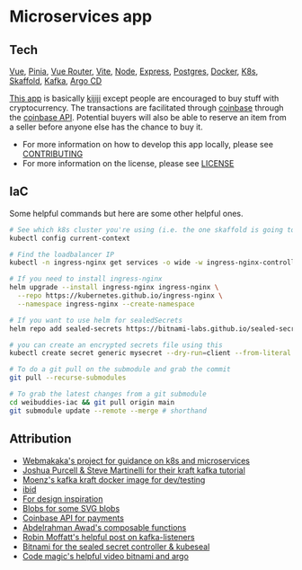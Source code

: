 # Microservices app 

## Tech
[Vue](https://vuejs.org/), [Pinia](https://pinia.vuejs.org/), [Vue Router](https://router.vuejs.org/), [Vite](https://vitejs.dev/), [Node](https://nodejs.org/en/), [Express](https://expressjs.com/), [Postgres](https://www.postgresql.org/), [Docker](https://www.docker.com/products/docker-desktop), [K8s](https://kubernetes.io/), [Skaffold](https://skaffold.dev/), [Kafka](https://kafka.apache.org/), [Argo CD](https://argo-cd.readthedocs.io/en/stable/)

[This app](https://github.com/Chris56974/weibuddies) is basically [kijiji](https://www.kijiji.ca/) except people are encouraged to buy stuff with cryptocurrency. The transactions are facilitated through [coinbase](https://www.coinbase.com/) through the [coinbase API](https://developers.coinbase.com/). Potential buyers will also be able to reserve an item from a seller before anyone else has the chance to buy it. 

- For more information on how to develop this app locally, please see [CONTRIBUTING](https://github.com/Chris56974/wei-buddies/blob/main/CONTRIBUTING.md)
- For more information on the license, please see [LICENSE](https://github.com/Chris56974/wei-buddies/blob/main/LICENSE)

## IaC

Some helpful commands but here are some other helpful ones.

```bash
# See which k8s cluster you're using (i.e. the one skaffold is going to use)
kubectl config current-context

# Find the loadbalancer IP
kubectl -n ingress-nginx get services -o wide -w ingress-nginx-controller

# If you need to install ingress-nginx
helm upgrade --install ingress-nginx ingress-nginx \
  --repo https://kubernetes.github.io/ingress-nginx \
  --namespace ingress-nginx --create-namespace

# If you want to use helm for sealedSecrets
helm repo add sealed-secrets https://bitnami-labs.github.io/sealed-secrets

# you can create an encrypted secrets file using this
kubectl create secret generic mysecret --dry-run=client --from-literal foo=bar --output json | kubeseal | tee mysecret.yaml

# To do a git pull on the submodule and grab the commit
git pull --recurse-submodules

# To grab the latest changes from a git submodule
cd weibuddies-iac && git pull origin main
git submodule update --remote --merge # shorthand
```

## Attribution

- [Webmakaka's project for guidance on k8s and microservices](https://github.com/webmakaka/Microservices-with-Node-JS-and-React)
- [Joshua Purcell & Steve Martinelli for their kraft kafka tutorial](https://github.com/IBM/kraft-mode-kafka-on-kubernetes)
- [Moenz's kafka kraft docker image for dev/testing](https://github.com/moeenz/docker-kafka-kraft)
- [ibid](https://developer.ibm.com/tutorials/kafka-in-kubernetes/)
- [For design inspiration](https://app.haikei.app/)
- [Blobs for some SVG blobs](https://blobs.app/)
- [Coinbase API for payments](https://developers.coinbase.com/)
- [Abdelrahman Awad's composable functions](https://logaretm.com/blog/my-favorite-5-vuejs-composables)
- [Robin Moffatt's helpful post on kafka-listeners](https://rmoff.net/2018/08/02/kafka-listeners-explained)
- [Bitnami for the sealed secret controller & kubeseal](https://github.com/bitnami-labs/sealed-secrets)
- [Code magic's helpful video bitnami and argo](https://www.youtube.com/watch?v=FJBmovA2Ej4)